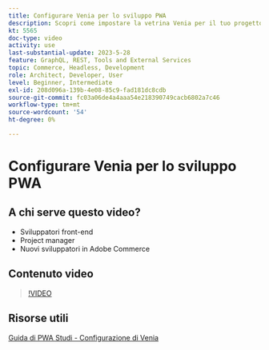 ```yaml
---
title: Configurare Venia per lo sviluppo PWA
description: Scopri come impostare la vetrina Venia per il tuo progetto di sviluppo PWA.
kt: 5565
doc-type: video
activity: use
last-substantial-update: 2023-5-28
feature: GraphQL, REST, Tools and External Services
topic: Commerce, Headless, Development
role: Architect, Developer, User
level: Beginner, Intermediate
exl-id: 208d096a-139b-4e08-85c9-fad181dc8cdb
source-git-commit: fc03a06de4a4aaa54e218390749cacb6802a7c46
workflow-type: tm+mt
source-wordcount: '54'
ht-degree: 0%

---
```


# Configurare Venia per lo sviluppo PWA

## A chi serve questo video?

- Sviluppatori front-end
- Project manager
- Nuovi sviluppatori in Adobe Commerce

## Contenuto video

>[!VIDEO](https://video.tv.adobe.com/v/35785?quality=12&learn=on)

## Risorse utili

[Guida di PWA Studi - Configurazione di Venia](https://developer.adobe.com/commerce/pwa-studio/tutorials/setup-storefront/)
